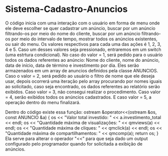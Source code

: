 # Sistema-Cadastro-Anuncios

O código inicia com uma interação com o usuário em forma de menu onde ele deve escolher se quer cadastrar um anúncio, buscar por um anúncio filtrando-os por meio do nome do cliente, buscar por um anúncio filtrando-os por meio do intervalo de tempo, mostrar todos os anúncios existentes, ou sair do menu. Os valores respectivos para cada uma das ações é 1, 2, 3, 4 e 5. Caso um desses valores seja pressionado, entraremos em um switch (uma estrtura condicional). No caso do valor = 1, será pedido para o usuário todos os dados referentes ao anúncio: Nome do cliente, nome do anúncio, data de início, data de término e investimento por dia. Eles serão armazenados em um array de anuncios definidos pela classe ANUNCIOS. Caso o valor = 2, será pedido ao usuário o filtro de nome que ele deseja usar, depois ocorrerá uma iteração pelo array procurando por nomes iguais ao solicitado, caso seja encontrado, os dados referentes ao relatório serão exibidos. Caso valor = 3, não consegui realizar o procedimento. Caso valor = 4, serão exibidos todos os anúncios cadastrados. E caso valor = 5, a operação dentro do menu finalizará. 

Dentro do código existe essa função:
ostream &operator<<(ostream &os, const ANUNCIO &a)
{
    os << "Valor total investido: " << a.investimento_total << endl;
    os << "Quantidade máxima de visualizações: " << qmviews(a) << endl;
    os << "Quantidade máxima de cliques: " << qmclick(a) << endl;
    os << "Quantidade máxima de compartilhamentos: " << qmcomp(a);
    return os;
}
Ela serve para alterar o operador "<<" para que seja dado um output configurado pelo programador quando for solicitada a exibição de anúncios.  
